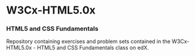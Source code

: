 # W3Cx-HTML5.0x
### HTML5 and CSS Fundamentals

Repository containing exercises and problem sets contained in the W3Cx-HTML5.0x - HTML5 and CSS Fundamentals class on edX.
